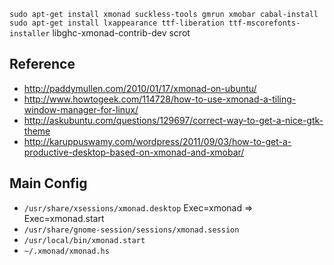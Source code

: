 `sudo apt-get install xmonad suckless-tools gmrun xmobar cabal-install`
`sudo apt-get install lxappearance ttf-liberation ttf-mscorefonts-installer`
libghc-xmonad-contrib-dev scrot
## Reference

- <http://paddymullen.com/2010/01/17/xmonad-on-ubuntu/>
- <http://www.howtogeek.com/114728/how-to-use-xmonad-a-tiling-window-manager-for-linux/>
- <http://askubuntu.com/questions/129697/correct-way-to-get-a-nice-gtk-theme>
- <http://karuppuswamy.com/wordpress/2011/09/03/how-to-get-a-productive-desktop-based-on-xmonad-and-xmobar/>

## Main Config

- `/usr/share/xsessions/xmonad.desktop`
  Exec=xmonad => Exec=xmonad.start
- `/usr/share/gnome-session/sessions/xmonad.session`
- `/usr/local/bin/xmonad.start`
- `~/.xmonad/xmonad.hs`
